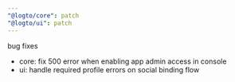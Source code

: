 ```yaml
---
"@logto/core": patch
"@logto/ui": patch
---
```


bug fixes

- core: fix 500 error when enabling app admin access in console
- ui: handle required profile errors on social binding flow

